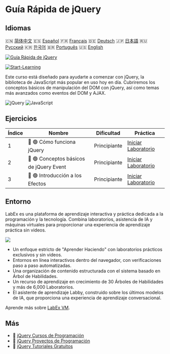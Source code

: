 # Guía Rápida de jQuery

## Idiomas

🇨🇳 [简体中文](README_zh.md) 🇪🇸 [Español](README_es.md) 🇫🇷 [Français](README_fr.md) 🇩🇪 [Deutsch](README_de.md) 🇯🇵 [日本語](README_ja.md) 🇷🇺 [Русский](README_ru.md) 🇰🇷 [한국어](README_ko.md) 🇧🇷 [Português](README_pt.md) 🇺🇸 [English](README.md) 

[![Guía Rápida de jQuery](https://cover-creator.labex.io/quick-start-with-jquery.png?lang=es)](https://labex.io/es/courses/quick-start-with-jquery)

[![Start-Learning](https://img.shields.io/badge/Start-Learning-whitesmoke?style=for-the-badge)](https://labex.io/es/courses/quick-start-with-jquery)

Este curso está diseñado para ayudarte a comenzar con jQuery, la biblioteca de JavaScript más popular en uso hoy en día. Cubriremos los conceptos básicos de manipulación del DOM con jQuery, así como temas más avanzados como eventos del DOM y AJAX.

![jQuery](https://img.shields.io/badge/jQuery-whitesmoke?style=for-the-badge&logo=jquery)
![JavaScript](https://img.shields.io/badge/JavaScript-whitesmoke?style=for-the-badge&logo=javascript)


## Ejercicios

|   Índice | Nombre                                  | Dificultad   | Práctica                                                                                                              |
|----------|-----------------------------------------|--------------|-----------------------------------------------------------------------------------------------------------------------|
|        1 | 📖 🟢 Cómo funciona jQuery              | Principiante | <a target='_blank' href='https://labex.io/es/tutorials/jquery-how-jquery-works-153752'>Iniciar Laboratorio</a>        |
|        2 | 📖 🟢 Conceptos básicos de jQuery Event | Principiante | <a target='_blank' href='https://labex.io/es/tutorials/jquery-jquery-event-basics-153789'>Iniciar Laboratorio</a>     |
|        3 | 📖 🟢 Introducción a los Efectos        | Principiante | <a target='_blank' href='https://labex.io/es/tutorials/jquery-introduction-to-effects-153791'>Iniciar Laboratorio</a> |

## Entorno

LabEx es una plataforma de aprendizaje interactiva y práctica dedicada a la programación y la tecnología. Combina laboratorios, asistencia de IA y máquinas virtuales para proporcionar una experiencia de aprendizaje práctica sin videos.

![](https://tutorial-screenshot.getvm.io/images/vm-1725247253.png)

- Un enfoque estricto de "Aprender Haciendo" con laboratorios prácticos exclusivos y sin videos.
- Entornos en línea interactivos dentro del navegador, con verificaciones paso a paso automatizadas.
- Una organización de contenido estructurada con el sistema basado en Árbol de Habilidades.
- Un recurso de aprendizaje en crecimiento de 30 Árboles de Habilidades y más de 6,000 Laboratorios.
- El asistente de aprendizaje Labby, construido sobre los últimos modelos de IA, que proporciona una experiencia de aprendizaje conversacional.

Aprende más sobre [LabEx VM](https://support.labex.io/using-labex/virtual-machine).

## Más

- 🔗 [jQuery Cursos de Programación](https://github.com/labex-labs/awesome-programming-courses)
- 🔗 [jQuery Proyectos de Programación](https://github.com/labex-labs/awesome-programming-projects)
- 🔗 [jQuery Tutoriales Gratuitos](https://github.com/labex-labs/jquery-free-tutorials)

